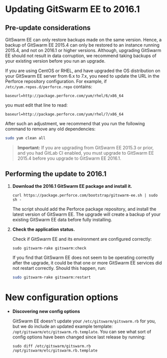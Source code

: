 # Updating GitSwarm EE to 2016.1

## Pre-update considerations

GitSwarm EE can only restore backups made on the same version. Hence, a
backup of GitSwarm EE 2015.4 can only be restored to an instance running
2015.4, and not on 2016.1 or higher versions. Although, upgrading GitSwarm
EE should not result in data corruption, we recommend taking backups of
your existing version before you run an upgrade.

If you are using CentOS or RHEL, and have upgraded the OS distribution on
your GitSwarm EE server from 6.x to 7.x, you need to update the URL in the
Perforce repository configuration. For example, if
`/etc/yum.repos.d/perforce.repo` contains:

```
baseurl=http://package.perforce.com/yum/rhel/6/x86_64
```

you must edit that line to read:

```
baseurl=http://package.perforce.com/yum/rhel/7/x86_64
```

After such an adjustment, we recommend that you run the following command
to remove any old dependencies:

```bash
sudo yum clean all
```

> **Important:** If you are upgrading from GitSwarm EE 2015.3 or prior, and
> you had GitLab CI enabled, you must upgrade to GitSwarm EE 2015.4 before
> you upgrade to GitSwarm EE 2016.1.

## Performing the update to 2016.1

1.  **Download the 2016.1 GitSwarm EE package and install it.**

    ```
    curl https://package.perforce.com/bootstrap/gitswarm-ee.sh | sudo sh -
    ```

    The script should add the Perforce package repository, and install the
    latest version of GitSwarm EE. The upgrade will create a backup of your
    existing GitSwarm EE data before fully installing.

1.  **Check the application status.**

    Check if GitSwarm EE and its environment are configured correctly:

    ```
    sudo gitswarm-rake gitswarm:check
    ```

    If you find that GitSwarm EE does not seem to be operating correctly
    after the upgrade, it could be that one or more GitSwarm EE services
    did not restart correctly. Should this happen, run:

    ```bash
    sudo gitswarm-rake gitswarm:restart
    ```

# New configuration options

*  **Discovering new config options**

    GitSwarm EE doesn't update your `/etc/gitswarm/gitswarm.rb` for you,
    but we do include an updated example template:
    `/opt/gitswarm/etc/gitswarm.rb.template`. You can see what sort of
    config options have been changed since last release by running:

    ```
    sudo diff /etc/gitswarm/gitswarm.rb /opt/gitswarm/etc/gitswarm.rb.template
    ```

